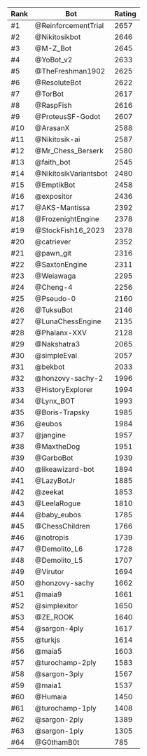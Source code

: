 Rank|Bot|Rating
---|---|---
#1|@ReinforcementTrial|2657
#2|@Nikitosikbot|2646
#3|@M-Z_Bot|2645
#4|@YoBot_v2|2633
#5|@TheFreshman1902|2625
#6|@ResoluteBot|2622
#7|@TorBot|2617
#8|@RaspFish|2616
#9|@ProteusSF-Godot|2607
#10|@ArasanX|2588
#11|@Nikitosik-ai|2587
#12|@Mr_Chess_Berserk|2580
#13|@faith_bot|2545
#14|@NikitosikVariantsbot|2480
#15|@EmptikBot|2458
#16|@expositor|2436
#17|@AKS-Mantissa|2392
#18|@FrozenightEngine|2378
#19|@StockFish16_2023|2378
#20|@catriever|2352
#21|@pawn_git|2316
#22|@SaxtonEngine|2311
#23|@Weiawaga|2295
#24|@Cheng-4|2256
#25|@Pseudo-0|2160
#26|@TuksuBot|2146
#27|@LunaChessEngine|2135
#28|@Phalanx-XXV|2128
#29|@Nakshatra3|2065
#30|@simpleEval|2057
#31|@bekbot|2033
#32|@honzovy-sachy-2|1996
#33|@HistoryExplorer|1994
#34|@Lynx_BOT|1993
#35|@Boris-Trapsky|1985
#36|@eubos|1984
#37|@jangine|1957
#38|@MaxtheDog|1951
#39|@GarboBot|1939
#40|@likeawizard-bot|1894
#41|@LazyBotJr|1885
#42|@zeekat|1853
#43|@LeelaRogue|1810
#44|@baby_eubos|1785
#45|@ChessChildren|1766
#46|@notropis|1739
#47|@Demolito_L6|1728
#48|@Demolito_L5|1707
#49|@Virutor|1694
#50|@honzovy-sachy|1662
#51|@maia9|1661
#52|@simplexitor|1650
#53|@ZE_ROOK|1640
#54|@sargon-4ply|1617
#55|@turkjs|1614
#56|@maia5|1603
#57|@turochamp-2ply|1583
#58|@sargon-3ply|1567
#59|@maia1|1537
#60|@Humaia|1450
#61|@turochamp-1ply|1408
#62|@sargon-2ply|1389
#63|@sargon-1ply|1305
#64|@G0thamB0t|785
